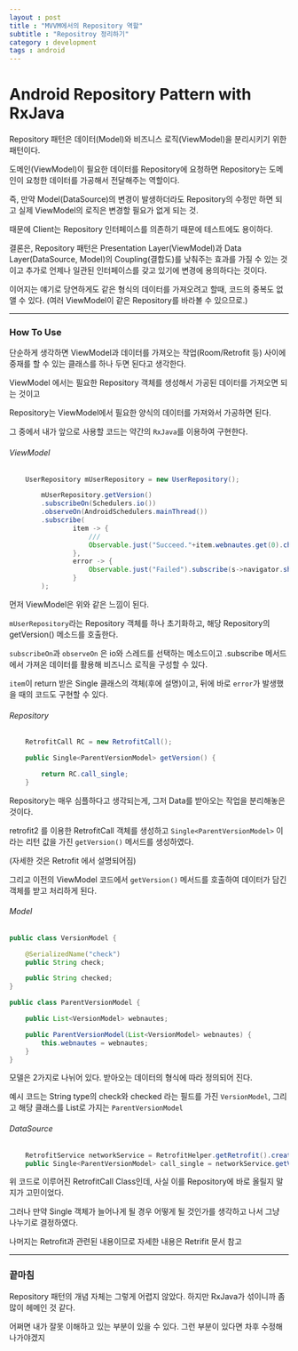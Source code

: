 ```yaml
---
layout : post
title : "MVVM에서의 Repository 역할"
subtitle : "Repositroy 정리하기"
category : development
tags : android
---
```


# Android Repository Pattern with RxJava

Repository 패턴은 데이터(Model)와 비즈니스 로직(ViewModel)을 분리시키기 위한 패턴이다.

도메인(ViewModel)이 필요한 데이터를 Repository에 요청하면 Repository는 도메인이 요청한 데이터를 가공해서 전달해주는 역할이다.



즉, 만약 Model(DataSource)의 변경이 발생하더라도 Repository의 수정만 하면 되고 실제 ViewModel의 로직은 변경할 필요가 없게 되는 것.



때문에 Client는 Repository 인터페이스를 의존하기 때문에 테스트에도 용이하다.



결론은, Repository 패턴은 Presentation Layer(ViewModel)과 Data Layer(DataSource, Model)의 Coupling(결합도)를 낮춰주는 효과를 가질 수 있는 것이고 추가로 언제나 일관된 인터페이스를 갖고 있기에 변경에 용의하다는 것이다.



이어지는 얘기로 당연하게도 같은 형식의 데이터를 가져오려고 할때, 코드의 중복도 없앨 수 있다. (여러 ViewModel이 같은 Repository를 바라볼 수 있으므로.)



---

### How To Use

단순하게 생각하면 ViewModel과 데이터를 가져오는 작업(Room/Retrofit 등) 사이에 중재를 할 수 있는 클래스를 하나 두면 된다고 생각한다.



ViewModel 에서는 필요한 Repository 객체를 생성해서 가공된 데이터를 가져오면 되는 것이고

Repository는 ViewModel에서 필요한 양식의 데이터를 가져와서 가공하면 된다.



그 중에서 내가 앞으로 사용할 코드는 약간의 `RxJava`를 이용하여 구현한다.



###### ViewModel

```java
    UserRepository mUserRepository = new UserRepository();
```

```java
        mUserRepository.getVersion()
        .subscribeOn(Schedulers.io())
        .observeOn(AndroidSchedulers.mainThread())
        .subscribe(
                item -> {
                    ///
                    Observable.just("Succeed."+item.webnautes.get(0).check).subscribe(s->navigator.showToast(s));
                },
                error -> {
                    Observable.just("Failed").subscribe(s->navigator.showToast(s));
                }
        );
```



먼저 ViewModel은 위와 같은 느낌이 된다.

`mUserRepository`라는 Repository 객체를 하나 초기화하고, 해당 Repository의 getVersion() 메소드를 호출한다.

`subscribeOn`과 `observeOn` 은 io와 스레드를 선택하는 메소드이고 .subscribe 메서드에서 가져온 데이터를 활용해 비즈니스 로직을 구성할 수 있다.

`item`이 return 받은 Single 클래스의 객체(후에 설명)이고, 뒤에 바로 `error`가 발생했을 때의 코드도 구현할 수 있다.



###### Repository

```java
    RetrofitCall RC = new RetrofitCall();

    public Single<ParentVersionModel> getVersion() {

        return RC.call_single;
    }
```



Repository는 매우 심플하다고 생각되는게, 그저 Data를 받아오는 작업을 분리해놓은 것이다.

retrofit2 를 이용한 RetrofitCall 객체를 생성하고 `Single<ParentVersionModel>` 이라는 리턴 값을 가진 `getVersion()` 메서드를 생성하였다.

(자세한 것은 Retrofit 에서 설명되어짐)

그리고 이전의 ViewModel 코드에서 `getVersion()` 메서드를 호출하여 데이터가 담긴 객체를 받고 처리하게 된다.



###### Model

```java
public class VersionModel {

    @SerializedName("check")
    public String check;

    public String checked;
}
```

```java
public class ParentVersionModel {

    public List<VersionModel> webnautes;

    public ParentVersionModel(List<VersionModel> webnautes) {
        this.webnautes = webnautes;
    }
}
```

모델은 2가지로 나뉘어 있다. 받아오는 데이터의 형식에 따라 정의되어 진다.

예시 코드는 String type의 check와 checked 라는 필드를 가진 `VersionModel`, 그리고 해당 클래스를 List로 가지는 `ParentVersionModel`



###### DataSource

```java
    RetrofitService networkService = RetrofitHelper.getRetrofit().create(RetrofitService.class);
    public Single<ParentVersionModel> call_single = networkService.getVersions();
```



위 코드로 이루어진 RetrofitCall Class인데, 사실 이를 Repository에 바로 올릴지 말지가 고민이었다.

그러나 만약 Single 객체가 늘어나게 될 경우 어떻게 될 것인가를 생각하고 나서 그냥 나누기로 결정하였다.

나머지는 Retrofit과 관련된 내용이므로 자세한 내용은 Retrifit 문서 참고



---

### 끝마침

Repository 패턴의 개념 자체는 그렇게 어렵지 않았다. 하지만 RxJava가 섞이니까 좀 많이 헤메인 것 같다.

어쩌면 내가 잘못 이해하고 있는 부분이 있을 수 있다. 그런 부분이 있다면 차후 수정해나가야겠지